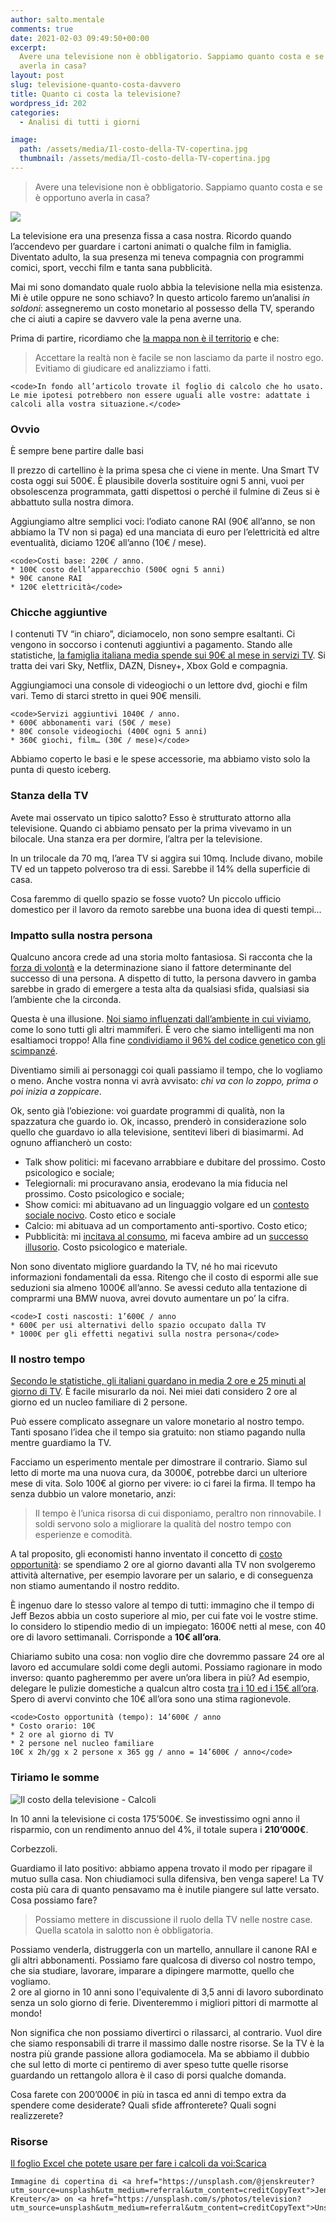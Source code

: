 ```yaml
---
author: salto.mentale
comments: true
date: 2021-02-03 09:49:50+00:00
excerpt:
  Avere una televisione non è obbligatorio. Sappiamo quanto costa e se è opportuno
  averla in casa?
layout: post
slug: televisione-quanto-costa-davvero
title: Quanto ci costa la televisione?
wordpress_id: 202
categories:
  - Analisi di tutti i giorni

image:
  path: /assets/media/Il-costo-della-TV-copertina.jpg
  thumbnail: /assets/media/Il-costo-della-TV-copertina.jpg
---
```


> Avere una televisione non è obbligatorio. Sappiamo quanto costa e se è opportuno averla in casa?


![](/assets/media/image.png)

La televisione era una presenza fissa a casa nostra. Ricordo quando l’accendevo per guardare i cartoni animati o qualche film in famiglia. Diventato adulto, la sua presenza mi teneva compagnia con programmi comici, sport, vecchi film e tanta sana pubblicità.

Mai mi sono domandato quale ruolo abbia la televisione nella mia esistenza. Mi è utile oppure ne sono schiavo? In questo articolo faremo un’analisi _in soldoni_: assegneremo un costo monetario al possesso della TV, sperando che ci aiuti a capire se davvero vale la pena averne una.

Prima di partire, ricordiamo che [la mappa non è il territorio](/la-mappa-non-e-il-territorio/) e che:

> Accettare la realtà non è facile se non lasciamo da parte il nostro ego. Evitiamo di giudicare ed analizziamo i fatti.


    <code>In fondo all’articolo trovate il foglio di calcolo che ho usato. Le mie ipotesi potrebbero non essere uguali alle vostre: adattate i calcoli alla vostra situazione.</code>

### Ovvio

È sempre bene partire dalle basi

Il prezzo di cartellino è la prima spesa che ci viene in mente. Una Smart TV costa oggi sui 500€. È plausibile doverla sostituire ogni 5 anni, vuoi per obsolescenza programmata, gatti dispettosi o perché il fulmine di Zeus si è abbattuto sulla nostra dimora.

Aggiungiamo altre semplici voci: l’odiato canone RAI (90€ all’anno, se non abbiamo la TV non si paga) ed una manciata di euro per l’elettricità ed altre eventualità, diciamo 120€ all’anno (10€ / mese).

    <code>Costi base: 220€ / anno.
    * 100€ costo dell’apparecchio (500€ ogni 5 anni)
    * 90€ canone RAI
    * 120€ elettricità</code>

### Chicche aggiuntive

I contenuti TV “in chiaro”, diciamocelo, non sono sempre esaltanti. Ci vengono in soccorso i contenuti aggiuntivi a pagamento. Stando alle statistiche, [la famiglia italiana media spende sui 90€ al mese in servizi TV](https://www.ericsson.com/it/news/3/2016/video-and-tv-the-habits-of-the-italians). Si tratta dei vari Sky, Netflix, DAZN, Disney+, Xbox Gold e compagnia.

Aggiungiamoci una console di videogiochi o un lettore dvd, giochi e film vari. Temo di starci stretto in quei 90€ mensili.

    <code>Servizi aggiuntivi 1040€ / anno.
    * 600€ abbonamenti vari (50€ / mese)
    * 80€ console videogiochi (400€ ogni 5 anni)
    * 360€ giochi, film… (30€ / mese)</code>

Abbiamo coperto le basi e le spese accessorie, ma abbiamo visto solo la punta di questo iceberg.

### Stanza della TV

Avete mai osservato un tipico salotto? Esso è strutturato attorno alla televisione. Quando ci abbiamo pensato per la prima vivevamo in un bilocale. Una stanza era per dormire, l’altra per la televisione.

In un trilocale da 70 mq, l’area TV si aggira sui 10mq. Include divano, mobile TV ed un tappeto polveroso tra di essi. Sarebbe il 14% della superficie di casa.

Cosa faremmo di quello spazio se fosse vuoto? Un piccolo ufficio domestico per il lavoro da remoto sarebbe una buona idea di questi tempi…

### Impatto sulla nostra persona

Qualcuno ancora crede ad una storia molto fantasiosa. Si racconta che la [forza di volontà](/forza-di-volonta/) e la determinazione siano il fattore determinante del successo di una persona. A dispetto di tutto, la persona davvero in gamba sarebbe in grado di emergere a testa alta da qualsiasi sfida, qualsiasi sia l’ambiente che la circonda.

Questa è una illusione. [Noi siamo influenzati dall’ambiente in cui viviamo](/interazioni-con-lambiente/), come lo sono tutti gli altri mammiferi. È vero che siamo intelligenti ma non esaltiamoci troppo! Alla fine [condividiamo il 96% del codice genetico con gli scimpanzé](https://www.nationalgeographic.com/news/2005/8/chimps-humans-96-percent-the-same-gene-study-finds).

Diventiamo simili ai personaggi coi quali passiamo il tempo, che lo vogliamo o meno. Anche vostra nonna vi avrà avvisato: _chi va con lo zoppo, prima o poi inizia a zoppicare_.

Ok, sento già l’obiezione: voi guardate programmi di qualità, non la spazzatura che guardo io. Ok, incasso, prenderò in considerazione solo quello che guardavo io alla televisione, sentitevi liberi di biasimarmi. Ad ognuno affiancherò un costo:

- Talk show politici: mi facevano arrabbiare e dubitare del prossimo. Costo psicologico e sociale;
- Telegiornali: mi procuravano ansia, erodevano la mia fiducia nel prossimo. Costo psicologico e sociale;
- Show comici: mi abituavano ad un linguaggio volgare ed un [contesto sociale nocivo](/il-giusto-lo-sbagliato-ed-il-contesto-sociale/). Costo etico e sociale
- Calcio: mi abituava ad un comportamento anti-sportivo. Costo etico;
- Pubblicità: mi [incitava al consumo](/test-rapido-per-scoprire-quanto-siamo-ingordi/), mi faceva ambire ad un [successo illusorio](/il-costo-dello-status/). Costo psicologico e materiale.

Non sono diventato migliore guardando la TV, né ho mai ricevuto informazioni fondamentali da essa. Ritengo che il costo di espormi alle sue seduzioni sia almeno 1000€ all’anno. Se avessi ceduto alla tentazione di comprarmi una BMW nuova, avrei dovuto aumentare un po’ la cifra.

    <code>I costi nascosti: 1’600€ / anno
    * 600€ per usi alternativi dello spazio occupato dalla TV
    * 1000€ per gli effetti negativi sulla nostra persona</code>

### Il nostro tempo

[Secondo le statistiche, gli italiani guardano in media 2 ore e 25 minuti al giorno di TV](https://www.wired.it/internet/web/2017/01/27/social-network-e-tv-dieta-italiani-online). È facile misurarlo da noi. Nei miei dati considero 2 ore al giorno ed un nucleo familiare di 2 persone.

Può essere complicato assegnare un valore monetario al nostro tempo. Tanti sposano l’idea che il tempo sia gratuito: non stiamo pagando nulla mentre guardiamo la TV.

Facciamo un esperimento mentale per dimostrare il contrario. Siamo sul letto di morte ma una nuova cura, da 3000€, potrebbe darci un ulteriore mese di vita. Solo 100€ al giorno per vivere: io ci farei la firma. Il tempo ha senza dubbio un valore monetario, anzi:

> Il tempo è l’unica risorsa di cui disponiamo, peraltro non rinnovabile. I soldi servono solo a migliorare la qualità del nostro tempo con esperienze e comodità.


A tal proposito, gli economisti hanno inventato il concetto di [costo opportunità](https://it.wikipedia.org/wiki/Costo_opportunit%C3%A0): se spendiamo 2 ore al giorno davanti alla TV non svolgeremo attività alternative, per esempio lavorare per un salario, e di conseguenza non stiamo aumentando il nostro reddito.

È ingenuo dare lo stesso valore al tempo di tutti: immagino che il tempo di Jeff Bezos abbia un costo superiore al mio, per cui fate voi le vostre stime. Io considero lo stipendio medio di un impiegato: 1600€ netti al mese, con 40 ore di lavoro settimanali. Corrisponde a **10€ all’ora**.

Chiariamo subito una cosa: non voglio dire che dovremmo passare 24 ore al lavoro ed accumulare soldi come degli automi. Possiamo ragionare in modo inverso: quanto pagheremmo per avere un’ora libera in più? Ad esempio, delegare le pulizie domestiche a qualcun altro costa [tra i 10 ed i 15€ all’ora](https://www.cronoshare.it/quanto-costa/pulizie-domestiche). Spero di avervi convinto che 10€ all’ora sono una stima ragionevole.

    <code>Costo opportunità (tempo): 14’600€ / anno
    * Costo orario: 10€
    * 2 ore al giorno di TV
    * 2 persone nel nucleo familiare
    10€ x 2h/gg x 2 persone x 365 gg / anno = 14’600€ / anno</code>

### Tiriamo le somme

![Il costo della televisione - Calcoli](/assets/media/Il-costo-della-televisione-Calcoli-narrow.jpg)

In 10 anni la televisione ci costa 175’500€. Se investissimo ogni anno il risparmio, con un rendimento annuo del 4%, il totale supera i **210’000€**.

Corbezzoli.

Guardiamo il lato positivo: abbiamo appena trovato il modo per ripagare il mutuo sulla casa. Non chiudiamoci sulla difensiva, ben venga sapere! La TV costa più cara di quanto pensavamo ma è inutile piangere sul latte versato. Cosa possiamo fare?

> Possiamo mettere in discussione il ruolo della TV nelle nostre case. Quella scatola in salotto non è obbligatoria.


Possiamo venderla, distruggerla con un martello, annullare il canone RAI e gli altri abbonamenti. Possiamo fare qualcosa di diverso col nostro tempo, che sia studiare, lavorare, imparare a dipingere marmotte, quello che vogliamo.  
2 ore al giorno in 10 anni sono l'equivalente di 3,5 anni di lavoro subordinato senza un solo giorno di ferie. Diventeremmo i migliori pittori di marmotte al mondo!

Non significa che non possiamo divertirci o rilassarci, al contrario. Vuol dire che siamo responsabili di trarre il massimo dalle nostre risorse. Se la TV è la nostra più grande passione allora godiamocela. Ma se abbiamo il dubbio che sul letto di morte ci pentiremo di aver speso tutte quelle risorse guardando un rettangolo allora è il caso di porsi qualche domanda.

Cosa farete con 200’000€ in più in tasca ed anni di tempo extra da spendere come desiderate? Quali sfide affronterete? Quali sogni realizzerete?

### Risorse

[Il foglio Excel che potete usare per fare i calcoli da voi:](/assets/media/Il-costo-delle-cose_-Televisione.xlsx)[Scarica](/assets/media/Il-costo-delle-cose_-Televisione.xlsx)

    Immagine di copertina di <a href="https://unsplash.com/@jenskreuter?utm_source=unsplash&utm_medium=referral&utm_content=creditCopyText">Jens Kreuter</a> on <a href="https://unsplash.com/s/photos/television?utm_source=unsplash&utm_medium=referral&utm_content=creditCopyText">Unsplash</a>
